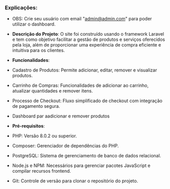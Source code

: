 
### Explicações:
- OBS: Crie seu usuário com email "admin@admin.com" para poder utilizar o dashboard.

- **Descrição do Projeto**: O site foi construído usando o framework Laravel e tem como objetivo facilitar a gestão de produtos e serviços oferecidos pela loja, além de proporcionar uma experiência de compra eficiente e intuitiva para os clientes.
- **Funcionalidades**: 
- Cadastro de Produtos: Permite adicionar, editar, remover e visualizar produtos.
- Carrinho de Compras: Funcionalidades de adicionar ao carrinho, atualizar quantidades e remover itens.
-	Processo de Checkout: Fluxo simplificado de checkout com integração de pagamento segura.
-	Dashboard par aadicionar e remover produtos

- **Pré-requisitos**:
- 	PHP: Versão 8.0.2 ou superior.
-	Composer: Gerenciador de dependências do PHP.
-	PostgreSQL: Sistema de gerenciamento de banco de dados relacional.
-	Node.js e NPM: Necessários para gerenciar pacotes JavaScript e compilar recursos frontend.
-   Git: Controle de versão para clonar o repositório do projeto.

